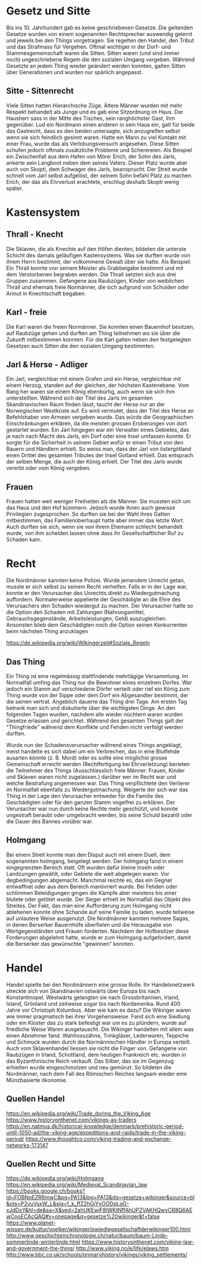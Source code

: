# Gesetz und Sitte 

Bis ins 10. Jahrhundert gab es keine geschriebenen Gesetze. 
Die geltenden Gesetze wurden von einem sogenannten Rechtsprecher auswendig 
gelernt und jeweils bei den Things vorgetragen. Sie regelten den Handel, den Tribut und das Strafmass für Vergehen. Oftmal wichtiger in der Dorf- und Stammesgemeinschaft waren die Sitten. Sitten waren (und sind immer noch) ungeschriebene Regeln die den sozialen Umgang vorgeben. Während Gesetzte an jedem Thing wieder geändert werden konnten, galten Sitten über Generationen und wurden nur spärlich angepasst.

## Sitte - Sittenrecht

Viele Sitten hatten Hierarchische Züge. Ältere Männer wurden mit mehr Respekt behandelt als Junge und es gab eine Sitzordnung im Haus. Der Hausherr sass in der Mitte des Tisches, sein ranghöchster Gast, ihm gegenüber. Lud ein Nordmann einen anderen in sein Haus ein, galt für beide das Gastrecht, dass es den beiden untersagte, sich anzugreifen selbst wenn sie sich feindlich gesinnt waren.
Hatte ein Mann zu viel Kontakt mit einer Frau, wurde das als Verlobungsversuch angesehen. Diese Sitten schufen jedoch oftmals zusätzliche Probleme und Scherereien. Als Beispiel ein Zwischenfall aus dem Hafen von Möre: Erich, der Sohn des Jarls, ankerte sein Langboot neben dem seines Vaters. Dieser Platz wurde aber auch von Skopti, dem Schwager des Jarls, beansprucht. Der Streit wurde schnell vom Jarl selbst aufgelöst, der seinem Sohn befahl Platz zu machen. Erich, der das als Ehrverlust erachtete, erschlug deshalb Skopti wenig später.

# Kastensystem

## Thrall - Knecht
Die Sklaven, die als Knechte auf den Höfen dienten, bildeten die unterste Schicht des damals geläufigen Kastensystems.
Was sie durften wurde von ihrem Herrn bestimmt, der volkommene Gewalt über sie hatte. Als Beispiel: Ein Thrall konnte von seinem Meister als Grabbeigabe bestimmt und mit dem Verstorbenen begraben werden.
Die Thrall setzten sich aus drei Gruppen zusammen. Gefangene aus Raubzügen, Kinder von weiblichen Thrall und ehemals freie Normänner, die sich aufgrund von Schulden oder Armut in Knechtschaft begaben.

## Karl - freie
Die Karl waren die freien Normänner. Sie konnten einen Bauernhof besitzen, auf Raubzüge gehen und durften am Thing teilnehmen wo sie über die Zukunft mitbestimmen konnten. 
Für die Karl galten neben den festgelegten Gesetzen auch Sitten die den sozialen Umgang bestimmten. 

## Jarl & Herse - Adliger
Ein Jarl, vergleichbar mit einem Grafen und ein Herse, vergleichbar mit einem Herzog, standen auf der gleichen, der höchsten Kastenebene. Vom Rang her waren sie einem König ebenbürtig, auch wenn sie sich ihm unterstellten.
Während sich der Titel des Jarls im gesamten Skandinavischen Raum finden lässt, taucht der Herse nur an der Norwegischen Westküste auf.
Es wird vermutet, dass der Titel des Herse an Befehlshaber von Armeen vergeben wurde. Das würde die Geographischen Einschränkungen erklären, da die meisten grossen Eroberungen von dort gestartet wurden.
Ein Jarl hingegen war ein Verwalter eines Gebietes, das je nach nach Macht des Jarls, ein Dorf oder eine Insel umfassen konnte.
Er sorgte für die Sicherheit in seinem Gebiet wofür er einen Tribut von den Bauern und Händlern erhielt. So weiss man, dass der Jarl von östergötland einen Drittel des gesamten Tributes der Insel Gotland erhielt. Das entsprach der selben Menge, die auch der König erhielt.
Der Titel des Jarls wurde vererbt oder vom König vergeben.

## Frauen
Frauen hatten weit weniger Freiheiten als die Männer. Sie mussten sich um das Haus und den Hof kümmern. Jedoch wurde ihnen auch gewisse Privilegien zugesprochen. So durften sie bei der Wahl ihres Gatten mitbestimmen, das Familienoberhaupt hatte aber immer das letzte Wort.
Auch durften sie sich, wenn sie von ihrem Ehemann schlecht behandelt wurde, von ihm scheiden lassen ohne dass ihr Gesellschaftlicher Ruf zu Schaden kam.

# Recht

Die Nordmänner kannten keine Polizei. Wurde jemandem Unrecht getan, 
musste er sich selbst zu seinem Recht verhelfen.
Falls er in der Lage war, konnte er den Verursacher des Unrechts direkt zu 
Wiedergutmachung auffordern. Normalerweise appelierte der Geschädigte an die 
Ehre des Verursachers den Schaden wiedergut zu machen. 
Der Verursacher hatte so die Option den Schaden mit 
Zahlungen (Nahrungsmittel, Gebrauchsgegenstände, Arbeitsleistungen, Geld) auszugleichen. 
Ansonsten blieb dem Geschädigten noch die Option seinen Konkurrenten beim nächsten Thing anzuklagen

https://de.wikipedia.org/wiki/Wikingerzeit#Soziale_Regeln

## Das Thing

Ein Thing ist eine regelmässig stattfindende mehrtägige Versammlung. 
Im Normalfall umfing das Thing nur die Bewohner eines einzelnen Dorfes. 
War jedoch ein Stamm auf verschiedene Dörfer verteilt oder rief ein König zum Thing wurde von der Sippe oder dem Dorf 
ein Abgesandter bestimmt, der die seinen vertrat. Angeblich dauerte das Thing drei Tage. Am ersten Tag betrank man sich 
und diskutierte über die wichtigsten Dinge. An den folgenden Tagen wurden, nachdem alle wieder nüchtern waren wurden Gesetze 
erlassen und gerichtet.
Während des gesamten Things galt der "Thingfriede" während dem Konflikte und Fehden nicht verfolgt werden durften.

Wurde nun der Schadensverursacher während eines Things angeklagt, 
meist handelte es sich dabei um ein Verbrechen, das in eine Blutfehde ausarten könnte (z. B. Mord) 
oder es sollte eine möglichst grosse Gemeinschaft erreicht werden (Rechtfertigung bei Ehrverletzung) 
berieten die Teilnehmer des Things (Ausschliesslich freie Männer. Frauen, Kinder und Sklaven waren nicht zugelassen.) 
darüber wer im Recht war und welche Bestrafung angemessen war. Das Thing verpflichtete den Verlierer im Normalfall 
ebenfalls zu Wiedergutmachung. Weigerte der sich war das Thing in der Lage den Verursacher entweder für die Familie des 
Geschädigten oder für den ganzen Stamm vogelfrei zu erklären. Der Verursacher war nun durch keine Rechte mehr geschützt, 
und konnte ungestraft beraubt oder umgebracht werden, bis seine Schuld bezahlt oder die Dauer des Bannes vorüber war.

## Holmgang

Bei einem Streit konnte man den Disput auch mit einem Duell, 
dem sogenannten holmgang, beigelegt werden. Der holmgang fand in einem 
eingegrenzten Bereich statt. Oft wurden dafür kleine Inseln oder Landzungen gewählt, oder Gebiete die weit abgelegen waren.
Vor degbedingungen abgemacht. Manchmal reichte es, das ein Gegner entwaffnet oder aus dem Bereich manövriert wurde. Bei Fehden oder schlimmen Beleidigungen gingen die Kämpfe aber meistens bis einer blutete oder getötet wurde. Der Sieger erhielt im Normalfall das Objekt des Streites.
Der Fakt, das man eine Aufforderung zum Holmgang nicht ablehenen konnte ohne Schande auf seine Familie zu laden, wurde teilweise auf unlautere Weise ausgenutzt. Die Nordmänner kannten mehrere Sagas, in denen Berserker Bauernhöfe überfielen und die Herausgabe von Wertgegenständen und Frauen forderten. Nachdem der Hofbesitzer diese Forderungen abgelehnt hatte, wurde er zum Holmgang aufgefordert, damit die Berserker das gewünschte "gewinnen" konnten.


# Handel

Handel spielte bei den Nordmännern eine grosse Rolle. Ihr Handelsnetzwerk streckte sich von Skandinavien ostwärts über Europa bis nach Konstantinopel. Westwärts gelangten sie nach Grossbritannien, Irland, Island, Grönland und zeitweise sogar bis nach Nordamerika. Rund 400 Jahre vor Christoph Kolumbus. Aber wie kam es dazu? Die Wikinger waren wie immer pragmatisch bei ihrer Vorgehensweise. Fand sich eine Siedlung oder ein Kloster das zu stark befestigt war um es zu plündern, wurde auf friedliche Weise Waren ausgetauscht. Die Wikinger handelten mit allem was einen Abnehmer fand. Wahlrosszähne, Trinkgläser, Lederwaren, Teppiche und Schmuck wurden durch die Normännischen Händler in Europa verteilt. Auch vom Sklavenhandel liessen sie nicht die Finger von. Gefangene von Raubzügen in Irland, Schottland, dem heutigen Frankreich etc. wurden in das Byzanthinische Reich verkauft. Das Silber, das sie im Gegenzug erhielten wurde eingeschmolzen und neu gemünzt. So bildeten die Nordmänner, nach dem Fall des Römischen Reiches langsam wieder eine Münzbasierte ökonomie.


## Quellen Handel
https://en.wikipedia.org/wiki/Trade_during_the_Viking_Age
https://www.historyonthenet.com/vikings-as-traders
https://en.natmus.dk/historical-knowledge/denmark/prehistoric-period-until-1050-ad/the-viking-age/expeditions-and-raids/trade-in-the-viking-period/
https://www.thoughtco.com/viking-trading-and-exchange-networks-173147



## Quellen Recht und Sitte
https://de.wikipedia.org/wiki/Holmgang
https://en.wikipedia.org/wiki/Medieval_Scandinavian_law
https://books.google.ch/books?id=FOBNoEZR6mwC&pg=PA13&lpg=PA13&dq=gesetze+wikinger&source=bl&ots=P2vuVsxW_L&sig=f_k_ffZ2hGiYyOODpLgG-xJdDxY&hl=de&sa=X&ved=2ahUKEwjF8IWKtNffAhUPZVAKHQwvCR8Q6AEwCnoECAcQAQ#v=onepage&q=gesetze%20wikinger&f=false
https://www.planet-wissen.de/kultur/voelker/wikinger/pwiediegesellschaftderwikinger100.html
http://www.geschichteinchronologie.ch/natur/baum/baum-Linde-sommerlinde-winterlinde.html
https://www.historyonthenet.com/viking-law-and-government-the-thing/
http://www.viking.no/e/life/elaws.htm  
http://www.bbc.co.uk/schools/primaryhistory/vikings/viking_settlements/
